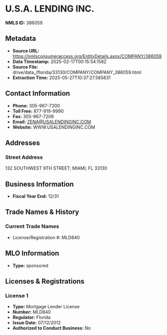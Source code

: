 # U.S.A. LENDING INC.

**NMLS ID:** 386059

## Metadata
- **Source URL:** https://nmlsconsumeraccess.org/EntityDetails.aspx/COMPANY/386059
- **Data Timestamp:** 2025-02-17T00:15:54.158Z
- **Source File:** drive/data_/florida/33130/COMPANY/COMPANY_386059.html
- **Extraction Time:** 2025-05-27T10:37:27.585831

## Contact Information
- **Phone:** 305-967-7200
- **Toll Free:** 877-919-9990
- **Fax:** 305-967-7208
- **Email:** ZENA@USALENDINGINC.COM
- **Website:** WWW.USALENDINGINC.COM

## Addresses
### Street Address
132 SOUTHWEST 9TH STREET; MIAMI, FL 33130

## Business Information
- **Fiscal Year End:** 12/31

## Trade Names & History
### Current Trade Names
- License/Registration #: MLD840

## MLO Information
- **Type:** sponsored

## Licenses & Registrations

### License 1
- **Type:** Mortgage Lender License
- **Number:** MLD840
- **Regulator:** Florida
- **Issue Date:** 07/12/2012
- **Authorized to Conduct Business:** No
